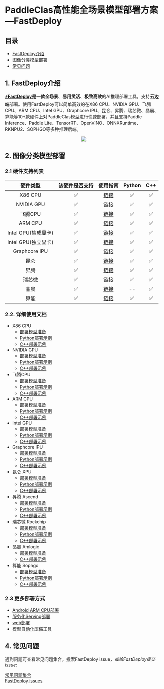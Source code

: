# PaddleClas高性能全场景模型部署方案—FastDeploy

## 目录  
- [FastDeploy介绍](#FastDeploy介绍)  
- [图像分类模型部署](#图像分类模型部署)  
- [常见问题](#常见问题)  

## 1. FastDeploy介绍
<div id="FastDeploy介绍"></div>  

**[⚡️FastDeploy](https://github.com/PaddlePaddle/FastDeploy)**是一款**全场景**、**易用灵活**、**极致高效**的AI推理部署工具，支持**云边端**部署。使用FastDeploy可以简单高效的在X86 CPU、NVIDIA GPU、飞腾CPU、ARM CPU、Intel GPU、Graphcore IPU、昆仑、昇腾、瑞芯微、晶晨、算能等10+款硬件上对PaddleClas模型进行快速部署，并且支持Paddle Inference、Paddle Lite、TensorRT、OpenVINO、ONNXRuntime、RKNPU2、SOPHGO等多种推理后端。

<div align="center">

<img src="https://user-images.githubusercontent.com/31974251/224941235-d5ea4ed0-7626-4c62-8bbd-8e4fad1e72ad.png" >

</div>  

## 2. 图像分类模型部署  
<div id="图像分类模型部署"></div>  

### 2.1 硬件支持列表

|硬件类型|该硬件是否支持|使用指南|Python|C++|
|:---:|:---:|:---:|:---:|:---:|
|X86 CPU|✅|[链接](./cpu-gpu)|✅|✅|
|NVIDIA GPU|✅|[链接](./cpu-gpu)|✅|✅|
|飞腾CPU|✅|[链接](./cpu-gpu)|✅|✅|
|ARM CPU|✅|[链接](./cpu-gpu)|✅|✅|
|Intel GPU(集成显卡)|✅|[链接](./cpu-gpu)|✅|✅|  
|Intel GPU(独立显卡)|✅|[链接](./cpu-gpu)|✅|✅|
|Graphcore IPU|✅|[链接](./graphcore)|✅|✅|
|昆仑|✅|[链接](./kunlun)|✅|✅|
|昇腾|✅|[链接](./ascend)|✅|✅|
|瑞芯微|✅|[链接](./rockchip)|✅|✅|  
|晶晨|✅|[链接](./amlogic)|--|✅|✅|  
|算能|✅|[链接](./sophgo)|✅|✅|


### 2.2. 详细使用文档
- X86 CPU
  - [部署模型准备](./cpu-gpu)  
  - [Python部署示例](./cpu-gpu/python/)
  - [C++部署示例](./cpu-gpu/cpp/)
- NVIDIA GPU
  - [部署模型准备](./cpu-gpu)  
  - [Python部署示例](./cpu-gpu/python/)
  - [C++部署示例](./cpu-gpu/cpp/)
- 飞腾CPU
  - [部署模型准备](./cpu-gpu)  
  - [Python部署示例](./cpu-gpu/python/)
  - [C++部署示例](./cpu-gpu/cpp/)
- ARM CPU
  - [部署模型准备](./cpu-gpu)  
  - [Python部署示例](./cpu-gpu/python/)
  - [C++部署示例](./cpu-gpu/cpp/)
- Intel GPU
  - [部署模型准备](./cpu-gpu)  
  - [Python部署示例](./cpu-gpu/python/)
  - [C++部署示例](./cpu-gpu/cpp/)
- Graphcore IPU
  - [部署模型准备](./graphcore)  
  - [Python部署示例](./graphcore/python/)
  - [C++部署示例](./graphcore/cpp/)
- 昆仑 XPU
  - [部署模型准备](./kunlun)  
  - [Python部署示例](./kunlun/python/)
  - [C++部署示例](./kunlun/cpp/)
- 昇腾 Ascend
  - [部署模型准备](./ascend)  
  - [Python部署示例](./ascend/python/)
  - [C++部署示例](./ascend/cpp/)
- 瑞芯微 Rockchip
  - [部署模型准备](./rockchip/)  
  - [Python部署示例](./rockchip/rknpu2/)
  - [C++部署示例](./rockchip/rknpu2/)
- 晶晨 Amlogic
  - [部署模型准备](./amlogic/a311d/)  
  - [C++部署示例](./amlogic/a311d/cpp/)  
- 算能 Sophgo
  - [部署模型准备](./sophgo/)  
  - [Python部署示例](./sophgo/python/)
  - [C++部署示例](./sophgo/cpp/)  

### 2.3 更多部署方式

- [Android ARM CPU部署](./android)  
- [服务化Serving部署](./serving)  
- [web部署](./web)  
- [模型自动化压缩工具](./quantize)


## 4. 常见问题
<div id="常见问题"></div>  

遇到问题可查看常见问题集合，搜索FastDeploy issue，*或给FastDeploy提交[issue](https://github.com/PaddlePaddle/FastDeploy/issues)*:

[常见问题集合](https://github.com/PaddlePaddle/FastDeploy/tree/develop/docs/cn/faq)  
[FastDeploy issues](https://github.com/PaddlePaddle/FastDeploy/issues)  

